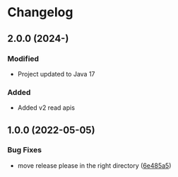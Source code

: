 # Changelog

## 2.0.0 (2024-)

### Modified
- Project updated to Java 17

### Added
- Added v2 read apis 


## 1.0.0 (2022-05-05)


### Bug Fixes

* move release please in the right directory ([6e485a5](https://github.com/openfoodfacts/openfoodfacts-java/commit/6e485a505b07bb75a38d3907b178d33209a6f09e))
